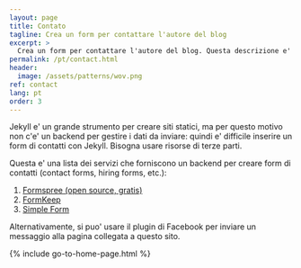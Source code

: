 ```yaml
---
layout: page
title: Contato
tagline: Crea un form per contattare l'autore del blog
excerpt: >
  Crea un form per contattare l'autore del blog. Questa descrizione e' SEO!
permalink: /pt/contact.html
header:
  image: /assets/patterns/wov.png
ref: contact
lang: pt
order: 3
---
```


Jekyll e' un grande strumento per creare siti statici, ma per questo motivo non c'e' un backend per gestire i dati da inviare: quindi e' difficile inserire un form di contatti con Jekyll. Bisogna usare risorse di terze parti.

Questa e' una lista dei servizi che forniscono un backend per creare form di contatti (contact forms, hiring forms, etc.):
1. [Formspree (open source, gratis)](https://formspree.io/)
2. [FormKeep](https://formkeep.com/guides/contact-form-jekyll)
3. [Simple Form](https://getsimpleform.com/)

Alternativamente, si puo' usare il plugin di Facebook per inviare un messaggio alla pagina collegata a questo sito.

{% include go-to-home-page.html %}

